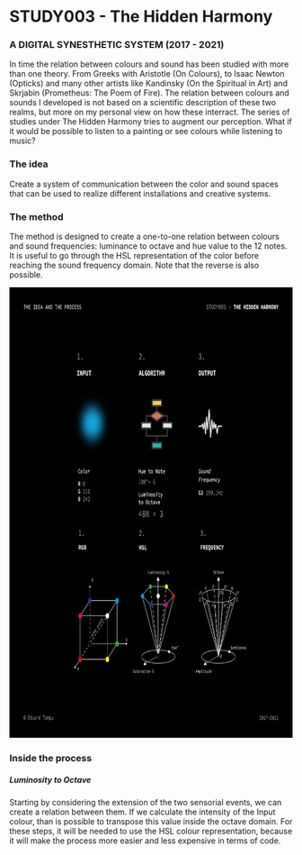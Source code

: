 # STUDY003 - The Hidden Harmony
### A DIGITAL SYNESTHETIC SYSTEM (2017 - 2021)

In time the relation between colours and sound has been studied with more than one theory. From Greeks with Aristotle (On Colours), to Isaac Newton (Opticks) and many other artists like Kandinsky (On the Spiritual in Art) and Skrjabin (Prometheus: The Poem of Fire). The relation between colours and sounds I developed is not based on a scientific description of these two realms, but more on my personal view on how these interract. The series of studies under The Hidden Harmony tries to augment our perception. What if it would be possible to listen to a painting or see colours while listening to music?

### The idea
Create a system of communication between the color and sound spaces that can be used to realize different installations and creative systems.
### The method
The method is designed to create a one-to-one relation between colours and sound frequencies: luminance to octave and hue value to the 12 notes. It is useful to go through the HSL representation of the color before reaching the sound frequency domain. Note that the reverse is also possible.

<img src="img/003_idea_and_process.png" width="800" height="800">

### Inside the process 
##### Luminosity to Octave
Starting by considering the extension of the two sensorial events, we can create a relation between them. If we calculate the intensity of the Input colour, than is possible to transpose this value inside the octave domain. For these steps, it will be needed to use the HSL colour representation, because it will make the process more easier and less expensive in terms of code.	
